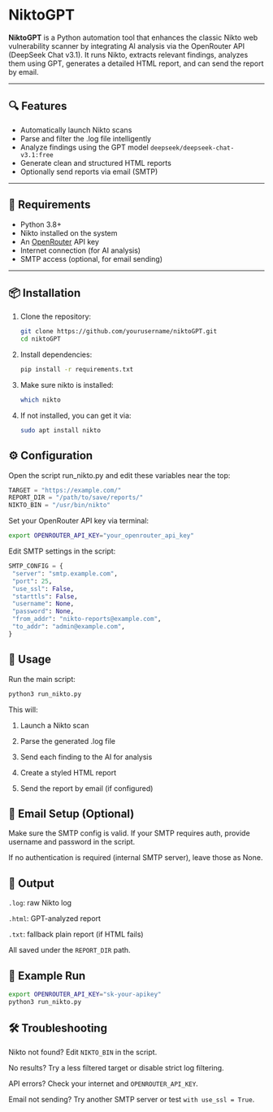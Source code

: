 # NiktoGPT

**NiktoGPT** is a Python automation tool that enhances the classic Nikto web vulnerability scanner by integrating AI analysis via the OpenRouter API (DeepSeek Chat v3.1). It runs Nikto, extracts relevant findings, analyzes them using GPT, generates a detailed HTML report, and can send the report by email.

---

## 🔍 Features

- Automatically launch Nikto scans
- Parse and filter the .log file intelligently
- Analyze findings using the GPT model `deepseek/deepseek-chat-v3.1:free`
- Generate clean and structured HTML reports
- Optionally send reports via email (SMTP)

---

## 🧰 Requirements

- Python 3.8+
- Nikto installed on the system
- An [OpenRouter](https://openrouter.ai/) API key
- Internet connection (for AI analysis)
- SMTP access (optional, for email sending)

---

## 📦 Installation

1. Clone the repository:
   ```bash
   git clone https://github.com/yourusername/niktoGPT.git
   cd niktoGPT

2. Install dependencies:
   ```bash
   pip install -r requirements.txt

3. Make sure nikto is installed:
   ```bash
   which nikto
   
4. If not installed, you can get it via:
   ```bash
   sudo apt install nikto

## ⚙️ Configuration

Open the script run_nikto.py and edit these variables near the top:
   ```python
   TARGET = "https://example.com/"
   REPORT_DIR = "/path/to/save/reports/"
   NIKTO_BIN = "/usr/bin/nikto"
   ```

Set your OpenRouter API key via terminal:
   ```bash
   export OPENROUTER_API_KEY="your_openrouter_api_key"
   ```
Edit SMTP settings in the script:
   ```python
   SMTP_CONFIG = {
    "server": "smtp.example.com",
    "port": 25,
    "use_ssl": False,
    "starttls": False,
    "username": None,
    "password": None,
    "from_addr": "nikto-reports@example.com",
    "to_addr": "admin@example.com",
}
```
## 🚀 Usage

Run the main script:
   ```bash
   python3 run_nikto.py
   ```
This will:

   1. Launch a Nikto scan

   2. Parse the generated .log file

   3. Send each finding to the AI for analysis

   4. Create a styled HTML report

   5. Send the report by email (if configured)

## 📨 Email Setup (Optional)

Make sure the SMTP config is valid. If your SMTP requires auth, provide username and password in the script.

If no authentication is required (internal SMTP server), leave those as None.

## 📁 Output

```.log```: raw Nikto log

```.html```: GPT-analyzed report

```.txt```: fallback plain report (if HTML fails)

All saved under the ```REPORT_DIR``` path.

## 🧪 Example Run
   ```bash
   export OPENROUTER_API_KEY="sk-your-apikey"
   python3 run_nikto.py
   ```
## 🛠 Troubleshooting

Nikto not found? Edit ```NIKTO_BIN``` in the script.

No results? Try a less filtered target or disable strict log filtering.

API errors? Check your internet and ```OPENROUTER_API_KEY```.

Email not sending? Try another SMTP server or test ```with use_ssl = True```.

